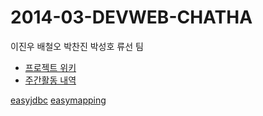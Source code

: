 2014-03-DEVWEB-CHATHA
=====================

이진우 배철오 박찬진 박성호 류선 팀

* [프로젝트 위키](https://github.com/NHNNEXT/2014-03-DEVWEB-CHATHA/wiki)
* [주간활동 내역](https://docs.google.com/spreadsheet/ccc?key=0An4dSPBAkBuYdFdMampwUnVzQi1RUzR6Q0RiUU5YNFE&usp=sharing#gid=64)

[easyjdbc](https://github.com/zerohouse/easyjdbc)
[easymapping](https://github.com/zerohouse/easymapping)
